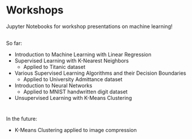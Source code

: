 # Workshops
Jupyter Notebooks for workshop presentations on machine learning!

##

So far:
- Introduction to Machine Learning with Linear Regression
- Supervised Learning with K-Nearest Neighbors
  - Applied to Titanic dataset
- Various Supervised Learning Algorithms and their Decision Boundaries
  - Applied to University Admittance dataset
- Introduction to Neural Networks
  - Applied to MNIST handwritten digit dataset
- Unsupervised Learning with K-Means Clustering
#
In the future:
- K-Means Clustering applied to image compression
